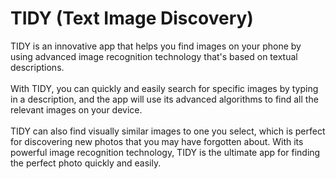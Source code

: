 # TIDY (Text Image Discovery)
TIDY is an innovative app that helps you find images on your phone by using advanced image recognition technology that's based on textual descriptions. </br></br>
With TIDY, you can quickly and easily search for specific images by typing in a description, and the app will use its advanced algorithms to find all the relevant images on your device.</br></br>
TIDY can also find visually similar images to one you select, which is perfect for discovering new photos that you may have forgotten about. With its powerful image recognition technology, TIDY is the ultimate app for finding the perfect photo quickly and easily. 
